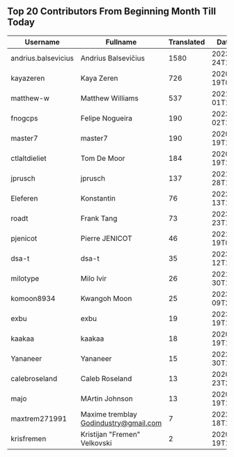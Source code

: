 ## Top 20 Contributors From Beginning Month Till Today ##
|Username|Fullname|Translated|DateJoined|
|--------|--------|----------|----------|
|andrius.balsevicius|Andrius Balsevičius|1580|2023-03-24T13:18:42.|
|kayazeren|Kaya Zeren|726|2020-06-19T07:05:24Z|
|matthew-w|Matthew Williams|537|2021-03-01T11:40:28.|
|fnogcps|Felipe Nogueira|190|2023-03-02T12:48:46.|
|master7|master7|190|2020-06-19T18:20:39.|
|ctlaltdieliet|Tom De Moor|184|2020-06-19T16:30:47Z|
|jprusch|jprusch|137|2021-06-28T12:00:18.|
|Eleferen|Konstantin|76|2022-10-13T14:04:24Z|
|roadt|Frank Tang|73|2023-03-23T13:03:55.|
|pjenicot|Pierre JENICOT|46|2021-03-19T08:51:04.|
|dsa-t|dsa-t|35|2023-04-12T16:58:38.|
|milotype|Milo Ivir|26|2021-10-30T10:27:42.|
|komoon8934|Kwangoh Moon|25|2023-03-09T23:10:06.|
|exbu|exbu|19|2023-01-19T16:58:57.|
|kaakaa|kaakaa|18|2020-06-19T18:20:26Z|
|Yananeer|Yananeer|15|2022-07-30T18:18:28.|
|calebroseland|Caleb Roseland|13|2020-07-23T21:29:21.|
|majo|MArtin Johnson|13|2020-06-19T18:19:45Z|
|maxtrem271991|Maxime tremblay Godindustry@gmail.com|7|2022-03-18T11:36:10.|
|krisfremen|Kristijan "Fremen" Velkovski|2|2020-06-19T18:20:03.|
